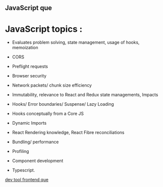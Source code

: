 ## JavaScript que


# JavaScript topics :

* Evaluates problem solving, state management, usage of hooks, memoization 

* CORS

* Preflight requests

* Browser security

* Network packets/ chunk size efficiency

* Immutability, relevance to React and Redux state managements, Impacts

* Hooks/ Error boundaries/ Suspense/ Lazy Loading

* Hooks conceptually from a Core JS 

* Dynamic Imports

* React Rendering knowledge, React Fibre reconciliations

* Bundling/ performance

* Profiling

* Component development

* Typescript.

[dev tool frontend que](https://devtools.tech/questions/all?ref=dt-yt)
